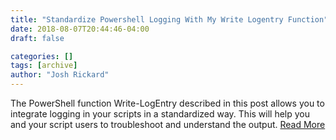```yaml
---
title: "Standardize Powershell Logging With My Write Logentry Function"
date: 2018-08-07T20:44:46-04:00
draft: false

categories: []
tags: [archive]
author: "Josh Rickard"
---
```

The PowerShell function Write-LogEntry described in this post allows you to integrate logging in your scripts in a standardized way. This will help you and your script users to troubleshoot and understand the output. <a href="https://4sysops.com/archives/standardize-powershell-logging-with-my-write-logentry-function/" target="_blank" rel="noopener noreferrer">Read More</a>
